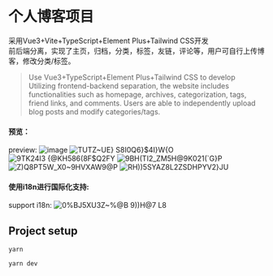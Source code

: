 # 个人博客项目

采用Vue3+Vite+TypeScript+Element Plus+Tailwind CSS开发<br/>
前后端分离，实现了主页，归档，分类，标签，友链，评论等，用户可自行上传博客，修改分类/标签。
>Use Vue3+TypeScript+Element Plus+Tailwind CSS to develop<br/>
>Utilizing frontend-backend separation, the website includes functionalities such as homepage, archives, categorization, tags, friend links, and comments. Users are able to independently upload blog posts and modify categories/tags.

#### 预览：
preview:
![image](https://github.com/hibichann/Vblog-frontend/assets/17671678/a56f79da-2a05-43fa-b79d-172309e7a5c0)
![TUTZ~UE} S8I0Q6}$4I}W{O](https://github.com/hibichann/Vblog-frontend/assets/17671678/758cc0bb-d9cc-4055-b8cf-2443d9d0e8ee)
![9TK24I3 {@KH586(8F$Q2FY](https://github.com/hibichann/Vblog-frontend/assets/17671678/a211108f-ae7d-48a6-b4a7-36c9b4472afd)
![9BH(TI2_ZM5H@9K021(`G}P](https://github.com/hibichann/Vblog-frontend/assets/17671678/816d279c-700b-445a-a22b-f822b632f8fd)
![Z$)Q8$PT5W_X0~9HVXAW9@P](https://github.com/hibichann/Vblog-frontend/assets/17671678/47c33af5-c6bc-4189-b510-ba4b8f4eff5e)
![RH))5SYAZ8L2ZSDHPYV2}JU](https://github.com/hibichann/Vblog-frontend/assets/17671678/d422f6cf-d5bd-4506-9e2a-2c2bba9a8306)

#### 使用i18n进行国际化支持:
support i18n:
![0%BJ5XU3Z~%@B 9))H@7 L8](https://github.com/hibichann/Vblog-frontend/assets/17671678/96fdcab4-c0e9-4c23-aa1a-cca3d9ff64b8)

## Project setup

```
yarn
```

```
yarn dev
```

